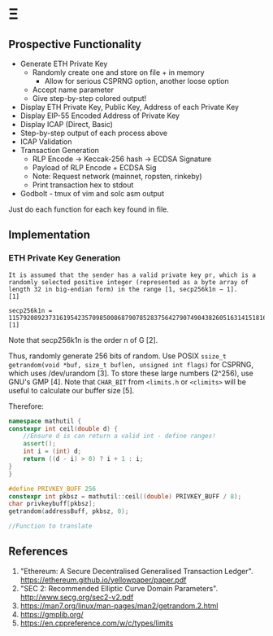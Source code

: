 # Ξ 

## Prospective Functionality
  * Generate ETH Private Key
    * Randomly create one and store on file + in memory
      * Allow for serious CSPRNG option, another loose option
    * Accept name parameter
    * Give step-by-step colored output!
  * Display ETH Private Key, Public Key, Address of each Private Key
  * Display EIP-55 Encoded Address of Private Key
  * Display ICAP (Direct, Basic)
  * Step-by-step output of each process above
  * ICAP Validation
  * Transaction Generation
    * RLP Encode -> Keccak-256 hash -> ECDSA Signature
    * Payload of RLP Encode + ECDSA Sig 
    * Note: Request network (mainnet, ropsten, rinkeby)
    * Print transaction hex to stdout
  * Godbolt - tmux of vim and solc asm output

Just do each function for each key found in file.

## Implementation

### ETH Private Key Generation

```
It is assumed that the sender has a valid private key pr, which is a randomly selected positive integer (represented as a byte array of length 32 in big-endian form) in the range [1, secp256k1n − 1].
[1]
```
```
secp256k1n = 115792089237316195423570985008687907852837564279074904382605163141518161494337 
[1]
```

Note that secp256k1n is the order n of G [2].

Thus, randomly generate 256 bits of random. Use POSIX `ssize_t getrandom(void *buf, size_t buflen, unsigned int flags)` for CSPRNG, which uses /dev/urandom [3]. To store these large numbers (2^256), use GNU's GMP [4]. Note that `CHAR_BIT` from `<limits.h` or `<climits>` will be useful to calculate our buffer size [5].

Therefore:
```cpp
namespace mathutil {
constexpr int ceil(double d) {
    //Ensure d is can return a valid int - define ranges!
    assert();
    int i = (int) d;
    return ((d - i) > 0) ? i + 1 : i;
}
}

#define PRIVKEY_BUFF 256
constexpr int pkbsz = mathutil::ceil((double) PRIVKEY_BUFF / 8);
char privkeybuff[pkbsz];
getrandom(addressBuff, pkbsz, 0);

//Function to translate 

```


## References
1. "Ethereum: A Secure Decentralised Generalised Transaction Ledger". https://ethereum.github.io/yellowpaper/paper.pdf
2. "SEC 2: Recommended Elliptic Curve Domain Parameters". http://www.secg.org/sec2-v2.pdf
3. https://man7.org/linux/man-pages/man2/getrandom.2.html 
4. https://gmplib.org/
5. https://en.cppreference.com/w/c/types/limits
